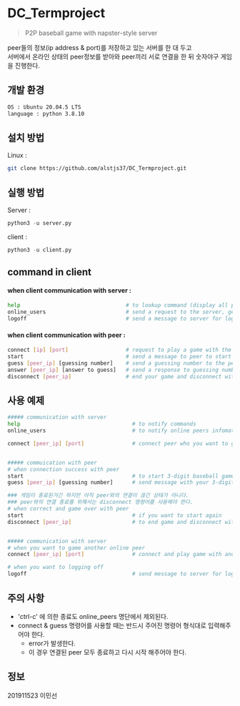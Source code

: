 # DC_Termproject
> P2P baseball game with napster-style server  

peer들의 정보(ip address & port)를 저장하고 있는 서버를 한 대 두고   
서버에서 온라인 상태의 peer정보를 받아와 peer끼리 서로 연결을 한 뒤 숫자야구 게임을 진행한다.

## 개발 환경
```sh
OS : Ubuntu 20.04.5 LTS
language : python 3.8.10
```

## 설치 방법

Linux :

```sh
git clone https://github.com/alstjs37/DC_Termproject.git
```

## 실행 방법

Server :

```py
python3 -u server.py
```

client :

```py
python3 -u client.py
```

## command in client

#### when client communication with server :
```sh
help                                 # to lookup command (display all possible commands and their description)
online_users                         # send a request to the server, get back a list of all online peers and display them on the screen
logoff                               # send a message to server for logging off
```

#### when client communication with peer :
```sh
connect [ip] [port]                  # request to play a game with the given IP and port
start                                # send a message to peer to start baseball game
guess [peer_ip] [guessing number]    # send a guessing number to the peer
answer [peer_ip] [answer to guess]   # send a response to guessing number (automatically)
disconnect [peer_ip]                 # end your game and disconnect with peer
```

## 사용 예제

```sh
##### communication with server
help                                   # to notify commands
online_users                           # to notify online peers infomation

connect [peer_ip] [port]               # connect peer who you want to game


##### commuication with peer
# when connection success with peer
start                                  # to start 3-digit baseball game
guess [peer_ip] [guessing number]      # send message with your 3-digit guessing number

### 게임이 종료된거긴 하지만 아직 peer와의 연결이 끊긴 상태가 아니다. 
### peer와의 연결 종료를 위해서는 disconnect 명령어를 사용해야 한다.
# when correct and game over with peer
start                                  # if you want to start again
disconnect [peer_ip]                   # to end game and disconnect with peer


##### communication with server
# when you want to game another online peer
connect [peer_ip] [port]               # connect and play game with another peer

# when you want to logging off
logoff                                 # send message to server for loging off 
```

## 주의 사항
- 'ctrl-c' 에 의한 종료도 online_peers 명단에서 제외된다.
- connect & guess 명령어를 사용할 때는 반드시 주어진 명령어 형식대로 입력해주어야 한다.
  - error가 발생한다.
  - 이 경우 연결된 peer 모두 종료하고 다시 시작 해주어야 한다.

## 정보

201911523 이민선
